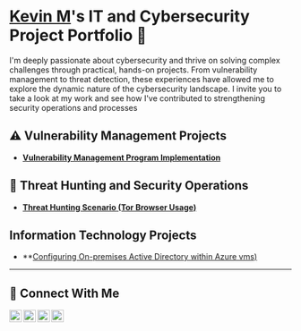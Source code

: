 # <a href="https://www.linkedin.com/in/kevin-mejia-901039270/">Kevin M</a>'s IT and Cybersecurity Project Portfolio 🔐

I'm deeply passionate about cybersecurity and thrive on solving complex challenges through practical, hands-on projects. From vulnerability management to threat detection, these experiences have allowed me to explore the dynamic nature of the cybersecurity landscape. I invite you to take a look at my work and see how I've contributed to strengthening security operations and processes


## ⚠️ Vulnerability Management Projects

- **[Vulnerability Management Program Implementation](https://github.com/Kevin-M1/Vulnerability-Management-Program)**


## 🚨 Threat Hunting and Security Operations

- **[Threat Hunting Scenario (Tor Browser Usage)](https://github.com/Kevin-M1/Threat-Hunting-Scenario-Tor-Browser-Usage-)**

## Information Technology Projects

- **[Configuring On-premises Active Directory within Azure vms)](https://github.com/Kevin-M1/-Information-Technology-Projects-.git)

<hr/>

## 🤳 Connect With Me

[<img align="left" alt="___________ | YouTube" width="22px" src="https://cdn.jsdelivr.net/npm/simple-icons@v3/icons/youtube.svg" />][youtube]
[<img align="left" alt="___________ | Twitter" width="22px" src="https://cdn.jsdelivr.net/npm/simple-icons@v3/icons/twitter.svg" />][twitter]
[<img align="left" alt="___________ | LinkedIn" width="22px" src="https://cdn.jsdelivr.net/npm/simple-icons@v3/icons/linkedin.svg" />][linkedin]
[<img align="left" alt="___________ | Instagram" width="22px" src="https://cdn.jsdelivr.net/npm/simple-icons@v3/icons/instagram.svg" />][instagram]

[twitter]: https://twitter.com/___________
[youtube]: https://www.youtube.com/c/___________
[instagram]: https://www.instagram.com/___________
[linkedin]: https://linkedin.com/in/in/kevin-mejia-901039270/

<!--
<img width="35" alt="image" src="https://github.com/user-attachments/assets/2f41c7cd-5ea8-4475-b451-a37161b6c3fb"> 
<img width="35" alt="image" src="https://github.com/user-attachments/assets/77649969-9910-4994-8b96-74a116cfb2a8">
-->
